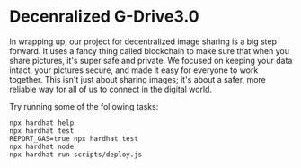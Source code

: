 # Decenralized G-Drive3.0


In wrapping up, our project for decentralized image sharing is a big step forward. 
It uses a fancy thing called blockchain to make sure that when you share pictures, it's super safe and private. 
We focused on keeping your data intact, your pictures secure, and made it easy for everyone to work together.
This isn't just about sharing images; it's about a safer, more reliable way for all of us to connect in the digital world.

Try running some of the following tasks:

```shell
npx hardhat help
npx hardhat test
REPORT_GAS=true npx hardhat test
npx hardhat node
npx hardhat run scripts/deploy.js
```

